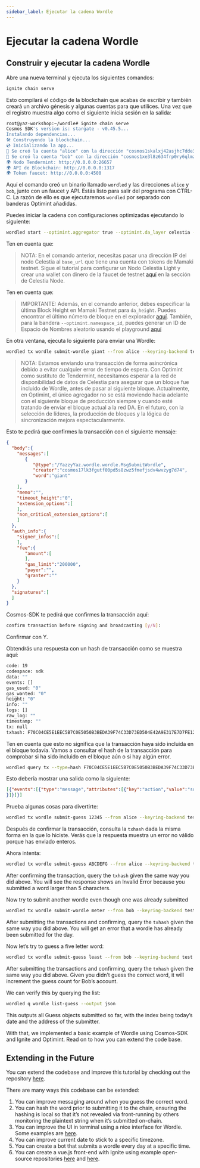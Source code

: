 ```yaml
---
sidebar_label: Ejecutar la cadena Wordle
---
```


# Ejecutar la cadena Wordle
<!-- markdownlint-disable MD013 -->

## Construir y ejecutar la cadena Wordle

Abre una nueva terminal y ejecuta los siguientes comandos:

```sh
ignite chain serve 
```

Esto compilará el código de la blockchain que acabas de escribir y también creará un archivo génesis y algunas cuentas para que utilices. Una vez que el registro muestra algo como el siguiente inicia sesión en la salida:

```sh
root@yaz-workshop:~/wordle# ignite chain serve
Cosmos SDK's version is: stargate - v0.45.5...
Instalando dependencias...
🛠️ Construyendo la blockchain...
💿 Inicializando la app...
🙂 Se creó la cuenta "alice" con la dirección "cosmos1skalxj42asjhc7dde3lzzawnksnztqmgy6sned" con mnemotécnico: "exact arrive betray hawk trim surround exhibit host vibrant sting range robot luxury vague manage settle slide town bread adult pact scene journey elite"
🙂 Se creó la cuenta "bob" con la dirección "cosmos1xe3l8z634frp0ry6qlmzs5vr85x6gcty7tmf0n" con mnemotécnico: "wisdom jelly fine boat series time panel real world purchase age area coach eager spot fiber slide apology near endorse flight panel ready torch"
🌍 Nodo Tendermint: http://0.0.0.0:26657
🌍 API de Blockchain: http://0.0.0.0:1317
🌍 Token faucet: http://0.0.0.0:4500
```

Aquí el comando creó un binario llamado `wordled` y las direcciones `alice` y `bob`, junto con un faucet y API. Estás listo para salir del programa con CTRL-C. La razón de ello es que ejecutaremos `wordled` por separado con banderas Optimint añadidas.

Puedes iniciar la cadena con configuraciones optimizadas ejecutando lo siguiente:

```sh
wordled start --optimint.aggregator true --optimint.da_layer celestia --optimint.da_config='{"base_url":"http://XXX.XXX.XXX.XXX:26658","timeout":60000000000,"gas_limit":6000000}' --optimint.namespace_id 000000000000FFFF --optimint.da_start_height XXXXX
```

Ten en cuenta que:

> NOTA: En el comando anterior, necesitas pasar una dirección IP del nodo Celestia al `base_url` que tiene una cuenta con tokens de Mamaki testnet. Sigue el tutorial para configurar un Nodo Celestia Light y crear una wallet con dinero de la faucet de testnet [aquí](./node-tutorial.md) en la sección de Celestia Node.

Ten en cuenta que:

> IMPORTANTE: Además, en el comando anterior, debes especificar la última Block Height en Mamaki Testnet para `da_height`. Puedes encontrar el último número de bloque en el explorador [aquí](https://testnet.mintscan.io/celestia-testnet). También, para la bandera `--optimint.namespace_id`, puedes generar un ID de Espacio de Nombres aleatorio usando el playground [aquí](https://go.dev/play/p/7ltvaj8lhRl)

En otra ventana, ejecuta lo siguiente para enviar una Wordle:

```sh
wordled tx wordle submit-wordle giant --from alice --keyring-backend test --chain-id wordle -b async
```

> NOTA: Estamos enviando una transacción de forma asincrónica debido a evitar cualquier error de tiempo de espera. Con Optimint como sustituto de Tendermint, necesitamos esperar a la red de disponibilidad de datos de Celestia para asegurar que un bloque fue incluido de Wordle, antes de pasar al siguiente bloque. Actualmente, en Optimint, el único agregador no se está moviendo hacia adelante con el siguiente bloque de producción siempre y cuando esté tratando de enviar el bloque actual a la red DA. En el futuro, con la selección de líderes, la producción de bloques y la lógica de sincronización mejora espectacularmente.

Esto te pedirá que confirmes la transacción con el siguiente mensaje:

```json
{
  "body":{
    "messages":[
       {
          "@type":"/YazzyYaz.wordle.wordle.MsgSubmitWordle",
          "creator":"cosmos17lk3fgutf00pd5s8zwz5fmefjsdv4wvzyg7d74",
          "word":"giant"
       }
    ],
    "memo":"",
    "timeout_height":"0",
    "extension_options":[
    ],
    "non_critical_extension_options":[
    ]
  },
  "auth_info":{
    "signer_infos":[
    ],
    "fee":{
       "amount":[
       ],
       "gas_limit":"200000",
       "payer":"",
       "granter":""
    }
  },
  "signatures":[
  ]
}
```

Cosmos-SDK te pedirá que confirmes la transacción aquí:

```sh
confirm transaction before signing and broadcasting [y/N]:
```

Confirmar con Y.

Obtendrás una respuesta con un hash de transacción como se muestra aquí:

```sh
code: 19
codespace: sdk
data: ""
events: []
gas_used: "0"
gas_wanted: "0"
height: "0"
info: ""
logs: []
raw_log: ""
timestamp: ""
tx: null
txhash: F70C04CE5E1EEC5B7C0E5050B3BEDA39F74C33D73ED504E42A9E317E7D7FE128
```

Ten en cuenta que esto no significa que la transacción haya sido incluida en el bloque todavía. Vamos a consultar el hash de la transacción para comprobar si ha sido incluido en el bloque aún o si hay algún error.

```sh
wordled query tx --type=hash F70C04CE5E1EEC5B7C0E5050B3BEDA39F74C33D73ED504E42A9E317E7D7FE128 --chain-id wordle --output json | jq -r '.raw_log'
```

Esto debería mostrar una salida como la siguiente:

```json
[{"events":[{"type":"message","attributes":[{"key":"action","value":"submit_wordle"
}]}]}]
```

Prueba algunas cosas para divertirte:

```sh
wordled tx wordle submit-guess 12345 --from alice --keyring-backend test --chain-id wordle -b async -y
```

Después de confirmar la transacción, consulta la `txhash` dada la misma forma en la que lo hiciste. Verás que la respuesta muestra un error no válido porque has enviado enteros.

Ahora intenta:

```sh
wordled tx wordle submit-guess ABCDEFG --from alice --keyring-backend test --chain-id wordle -b async -y
```

After confirming the transaction, query the `txhash` given the same way you did above. You will see the response shows an Invalid Error because you submitted a word larger than 5 characters.

Now try to submit another wordle even though one was already submitted

```sh
wordled tx wordle submit-wordle meter --from bob --keyring-backend test --chain-id wordle -b async -y
```

After submitting the transactions and confirming, query the `txhash` given the same way you did above. You will get an error that a wordle has already been submitted for the day.

Now let’s try to guess a five letter word:

```sh
wordled tx wordle submit-guess least --from bob --keyring-backend test --chain-id wordle -b async -y
```

After submitting the transactions and confirming, query the `txhash` given the same way you did above. Given you didn’t guess the correct word, it will increment the guess count for Bob’s account.

We can verify this by querying the list:

```sh
wordled q wordle list-guess --output json
```

This outputs all Guess objects submitted so far, with the index being today’s date and the address of the submitter.

With that, we implemented a basic example of Wordle using Cosmos-SDK and Ignite and Optimint. Read on to how you can extend the code base.

## Extending in the Future

You can extend the codebase and improve this tutorial by checking out the repository [here](https://github.com/celestiaorg/wordle).

There are many ways this codebase can be extended:

1. You can improve messaging around when you guess the correct word.
2. You can hash the word prior to submitting it to the chain, ensuring the hashing is local so that it’s not revealed via front-running by others monitoring the plaintext string when it’s submitted on-chain.
3. You can improve the UI in terminal using a nice interface for Wordle. Some examples are [here](https://github.com/nimblebun/wordle-cli).
4. You can improve current date to stick to a specific timezone.
5. You can create a bot that submits a wordle every day at a specific time.
6. You can create a vue.js front-end with Ignite using example open-source repositories [here](https://github.com/yyx990803/vue-wordle) and [here](https://github.com/xudafeng/wordle).
